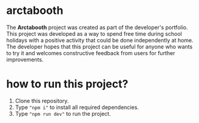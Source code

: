 # arctabooth
The **Arctabooth** project was created as part of the developer's portfolio. This project was developed as a way to spend free time during school holidays with a positive activity that could be done independently at home. The developer hopes that this project can be useful for anyone who wants to try it and welcomes constructive feedback from users for further improvements.

# how to run this project?
1. Clone this repository.  
2. Type `"npm i"` to install all required dependencies.  
3. Type `"npm run dev"` to run the project.
